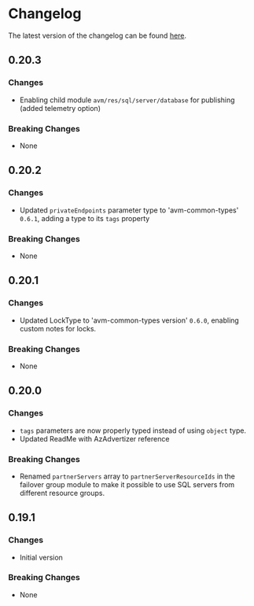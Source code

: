 # Changelog

The latest version of the changelog can be found [here](https://github.com/Azure/bicep-registry-modules/blob/main/avm/res/sql/server/CHANGELOG.md).

## 0.20.3

### Changes

- Enabling child module `avm/res/sql/server/database` for publishing (added telemetry option)

### Breaking Changes

- None

## 0.20.2

### Changes

- Updated `privateEndpoints` parameter type to 'avm-common-types' `0.6.1`, adding a type to its `tags` property

### Breaking Changes

- None

## 0.20.1

### Changes

- Updated LockType to 'avm-common-types version' `0.6.0`, enabling custom notes for locks.

### Breaking Changes

- None

## 0.20.0

### Changes

- `tags` parameters are now properly typed instead of using `object` type.
- Updated ReadMe with AzAdvertizer reference

### Breaking Changes

- Renamed `partnerServers` array to `partnerServerResourceIds` in the failover group module to make it possible to use SQL servers from different resource groups.

## 0.19.1

### Changes

- Initial version

### Breaking Changes

- None
